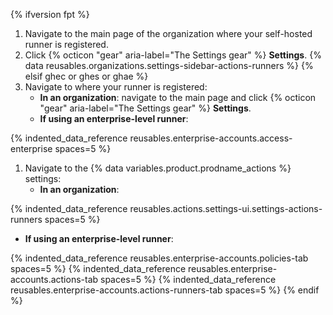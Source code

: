 {% ifversion fpt %}
1. Navigate to the main page of the organization where your self-hosted runner is registered.
1. Click {% octicon "gear" aria-label="The Settings gear" %} **Settings**.
{% data reusables.organizations.settings-sidebar-actions-runners %}
{% elsif ghec or ghes or ghae %}
1. Navigate to where your runner is registered:
   - **In an organization**: navigate to the main page and click {% octicon "gear" aria-label="The Settings gear" %} **Settings**.
   - **If using an enterprise-level runner**:

{% indented_data_reference reusables.enterprise-accounts.access-enterprise spaces=5 %}
1. Navigate to the {% data variables.product.prodname_actions %} settings:
   - **In an organization**:

{% indented_data_reference reusables.actions.settings-ui.settings-actions-runners spaces=5 %}
   - **If using an enterprise-level runner**:

{% indented_data_reference reusables.enterprise-accounts.policies-tab spaces=5 %}
{% indented_data_reference reusables.enterprise-accounts.actions-tab spaces=5 %}
{% indented_data_reference reusables.enterprise-accounts.actions-runners-tab spaces=5 %}
{% endif %}
